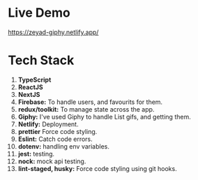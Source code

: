 # Live Demo

https://zeyad-giphy.netlify.app/

# Tech Stack

1. **TypeScript**
2. **ReactJS**
3. **NextJS**
4. **Firebase:** To handle users, and favourits for them.
5. **redux/toolkit:** To manage state across the app.
6. **Giphy:** I've used Giphy to handle List gifs, and getting them.
7. **Netlify:** Deployment.
8. **prettier** Force code styling.
9. **Eslint:** Catch code errors.
10. **dotenv:** handling env variables.
11. **jest:** testing.
12. **nock:** mock api testing.
13. **lint-staged, husky:** Force code styling using git hooks.




